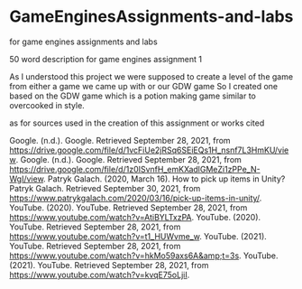 # GameEnginesAssignments-and-labs
 for game engines assignments and labs 
 
 50 word description for game engines assignment 1

As I understood this project we were supposed to create a level of the game from either a game we came up with or our GDW game So I created one based on the GDW game which is a potion making game similar to overcooked in style.

as for sources used in the creation of this assignment  or works cited 

Google. (n.d.). Google. Retrieved September 28, 2021, from https://drive.google.com/file/d/1vcFiUe2jRSq6SEiEQs1H_nsnf7L3HmKU/view. 
Google. (n.d.). Google. Retrieved September 28, 2021, from https://drive.google.com/file/d/1z0ISvnfH_emKXadlGMeZi1zPPe_N-WgI/view. 
Patryk Galach. (2020, March 16). How to pick up items in Unity? Patryk Galach. Retrieved September 30, 2021, from https://www.patrykgalach.com/2020/03/16/pick-up-items-in-unity/. 
YouTube. (2020). YouTube. Retrieved September 28, 2021, from https://www.youtube.com/watch?v=AtiBYLTxzPA. 
YouTube. (2020). YouTube. Retrieved September 28, 2021, from https://www.youtube.com/watch?v=t1_HUWvme_w. 
YouTube. (2021). YouTube. Retrieved September 28, 2021, from https://www.youtube.com/watch?v=hkMo59axs6A&amp;t=3s. 
YouTube. (2021). YouTube. Retrieved September 28, 2021, from https://www.youtube.com/watch?v=kvqE75oLjiI. 
